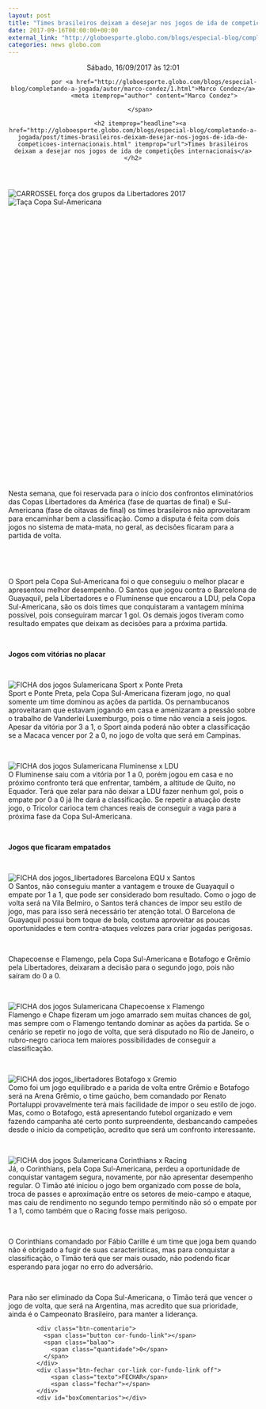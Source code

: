 ```yaml
---
layout: post
title: "Times brasileiros deixam a desejar nos jogos de ida de competições internacionais"
date: 2017-09-16T00:00:00+00:00
external_link: "http://globoesporte.globo.com/blogs/especial-blog/completando-a-jogada/post/times-brasileiros-deixam-desejar-nos-jogos-de-ida-de-competicoes-internacionais.html"
categories: news globo.com
---
```

<header>
        <time itemprop="datePublished" datetime="2017-09-16BRT12:Set"> Sábado, 16/09/2017 às 12:01 </time>
        <span class="author">
            
                por <a href="http://globoesporte.globo.com/blogs/especial-blog/completando-a-jogada/autor/marco-condez/1.html">Marco Condez</a>
                <meta itemprop="author" content="Marco Condez">
            
        </span>

        <h2 itemprop="headline"><a href="http://globoesporte.globo.com/blogs/especial-blog/completando-a-jogada/post/times-brasileiros-deixam-desejar-nos-jogos-de-ida-de-competicoes-internacionais.html" itemprop="url">Times brasileiros deixam a desejar nos jogos de ida de competições internacionais</a></h2>

   </header>

![CARROSSEL força dos grupos da Libertadores 2017](http://s2.glbimg.com/yfBiBBh4bRqe5CxADpPP1DYbmZ8=/300x397/smart/s.glbimg.com/es/ge/f/original/2016/12/22/libertadores2017.jpg) ![Taça Copa Sul-Americana](http://s2.glbimg.com/6JZp1oBny74IjbTu7zNQoRAGFgM=/300x397/smart/s.glbimg.com/es/ge/f/original/2017/08/15/gettyimages-831662718_HFqWf1e.jpg)

&nbsp;

&nbsp;

&nbsp;

&nbsp;

&nbsp;

&nbsp;

&nbsp;

&nbsp;

&nbsp;

&nbsp;

&nbsp;

&nbsp;

&nbsp;

&nbsp;

&nbsp;

&nbsp;

&nbsp;

&nbsp;

Nesta semana, que foi reservada para o início dos confrontos eliminatórios das Copas Libertadores da América (fase de quartas de final) e Sul-Americana (fase de oitavas de final) os times brasileiros não aproveitaram para encaminhar bem a classificação. Como a disputa é feita com dois jogos no sistema de mata-mata, no geral, as decisões ficaram para a partida de volta.

&nbsp;

&nbsp;

O Sport pela Copa Sul-Americana foi o que conseguiu o melhor placar e apresentou melhor desempenho. O Santos que jogou contra o Barcelona de Guayaquil, pela Libertadores e o Fluminense que encarou a LDU, pela Copa Sul-Americana, são os dois times que conquistaram a vantagem mínima possível, pois conseguiram marcar 1 gol. Os demais jogos tiveram como resultado empates que deixam as decisões para a próxima partida.

&nbsp;

**Jogos com vitórias no placar**

&nbsp;

![FICHA dos jogos Sulamericana Sport x Ponte Preta](http://s2.glbimg.com/hvfIS0LvW6bMd58HEe40m8ozAFU=/90x90/smart/s.glbimg.com/es/ge/f/original/2017/09/11/ficha_dos_jogos_sulamericana_sport_x_ponte_preta.jpg)  
Sport e Ponte Preta, pela Copa Sul-Americana fizeram jogo, no qual somente um time dominou as ações da partida. Os pernambucanos aproveitaram que estavam jogando em casa e amenizaram a pressão sobre o trabalho de Vanderlei Luxemburgo, pois o time não vencia a seis jogos. Apesar da vitória por 3 a 1, o Sport ainda poderá não obter a classificação se a Macaca vencer por 2 a 0, no jogo de volta que será em Campinas. &nbsp;

&nbsp;

![FICHA dos jogos Sulamericana Fluminense x LDU](http://s2.glbimg.com/_5sFCv-8TUsgwmWx4AJlBrtWJlc=/90x90/smart/s.glbimg.com/es/ge/f/original/2017/09/11/ficha_dos_jogos_sulamericana_fluminense_x_ldu.jpg)  
O Fluminense saiu com a vitória por 1 a 0, porém jogou em casa e no próximo confronto terá que enfrentar, também, a altitude de Quito, no Equador. Terá que zelar para não deixar a LDU fazer nenhum gol, pois o empate por 0 a 0 já lhe dará a classificação. Se repetir a atuação deste jogo, o Tricolor carioca tem chances reais de conseguir a vaga para a próxima fase da Copa Sul-Americana.

&nbsp;

**Jogos que ficaram empatados**

&nbsp;

![FICHA dos jogos_libertadores Barcelona EQU x Santos](http://s2.glbimg.com/SIz2LS42ndzOOeuv2uwYie0jEJQ=/90x90/smart/s.glbimg.com/es/ge/f/original/2017/09/11/ficha_dos_jogos_libertadores_barcelona_equ_x_santos.jpg)  
O Santos, não conseguiu manter a vantagem e trouxe de Guayaquil o empate por 1 a 1, que pode ser considerado bom resultado. Como o jogo de volta será na Vila Belmiro, o Santos terá chances de impor seu estilo de jogo, mas para isso será necessário ter atenção total. O Barcelona de Guayaquil possui bom toque de bola, costuma aproveitar as poucas oportunidades e tem contra-ataques velozes para criar jogadas perigosas.

&nbsp;

Chapecoense e Flamengo, pela Copa Sul-Americana e Botafogo e Grêmio pela Libertadores, deixaram a decisão para o segundo jogo, pois não saíram do 0 a 0.

&nbsp;

![FICHA dos jogos Sulamericana Chapecoense x Flamengo](http://s2.glbimg.com/n3qyQ4xdOD9dg-FZjcoL0ueEnFg=/90x90/smart/s.glbimg.com/es/ge/f/original/2017/09/11/ficha_dos_jogos_sulamericana_chapecoense_x_flamengo.jpg)  
Flamengo e Chape fizeram um jogo amarrado sem muitas chances de gol, mas sempre com o Flamengo tentando dominar as ações da partida. Se o cenário se repetir no jogo de volta, que será disputado no Rio de Janeiro, o rubro-negro carioca tem maiores possibilidades de conseguir a classificação.

&nbsp;

![FICHA dos jogos_libertadores Botafogo x Gremio](http://s2.glbimg.com/zYaSxZwzKO2xsV9GxQrypMI9cBU=/90x90/smart/s.glbimg.com/es/ge/f/original/2017/09/11/ficha_dos_jogos_libertadores_botafogo_x_gremio.jpg)  
Como foi um jogo equilibrado e a parida de volta entre Grêmio e Botafogo será na Arena Grêmio, o time gaúcho, bem comandado por Renato Portaluppi provavelmente terá mais facilidade de impor o seu estilo de jogo. Mas, como o Botafogo, está apresentando futebol organizado e vem fazendo campanha até certo ponto surpreendente, desbancando campeões desde o início da competição, acredito que será um confronto interessante.

&nbsp;

![FICHA dos jogos Sulamericana Corinthians x Racing](http://s2.glbimg.com/tdyQaeB_d-TcB449oPvfq5cIa_k=/90x90/smart/s.glbimg.com/es/ge/f/original/2017/09/13/ficha_dos_jogos_sulamericana_corinthians_x_racing.jpg)  
Já, o Corinthians, pela Copa Sul-Americana, perdeu a oportunidade de conquistar vantagem segura, novamente, por não apresentar desempenho regular. O Timão até iniciou o jogo bem organizado com posse de bola, troca de passes e aproximação entre os setores de meio-campo e ataque, mas caiu de rendimento no segundo tempo permitindo não só o empate por 1 a 1, como também que o Racing fosse mais perigoso.

&nbsp;

O Corinthians comandado por Fábio Carille é um time que joga bem quando não é obrigado a fugir de suas características, mas para conquistar a classificação, o Timão terá que ser mais ousado, não podendo ficar esperando para jogar no erro do adversário.

&nbsp;

Para não ser eliminado da Copa Sul-Americana, o Timão terá que vencer o jogo de volta, que será na Argentina, mas acredito que sua prioridade, ainda é o Campeonato Brasileiro, para manter a liderança.&nbsp;

<footer>
        <div class="share-bar" data-url="http://globoesporte.globo.com/blogs/especial-blog/completando-a-jogada/post/times-brasileiros-deixam-desejar-nos-jogos-de-ida-de-competicoes-internacionais.html" data-title="Times brasileiros deixam a desejar nos jogos de ida de competições internacionais" data-image-url="http://s2.glbimg.com/yfBiBBh4bRqe5CxADpPP1DYbmZ8=/300x397/smart/s.glbimg.com/es/ge/f/original/2016/12/22/libertadores2017.jpg">
        </div>

        
            <div class="btn-comentario">
              <span class="button cor-fundo-link"></span>
              <span class="balao">
                <span class="quantidade">0</span>
              </span>
            </div>
            <div class="btn-fechar cor-link cor-fundo-link off">
                <span class="texto">FECHAR</span>
                <span class="fechar"></span>
            </div>
            <div id="boxComentarios"></div>
        
   </footer>
